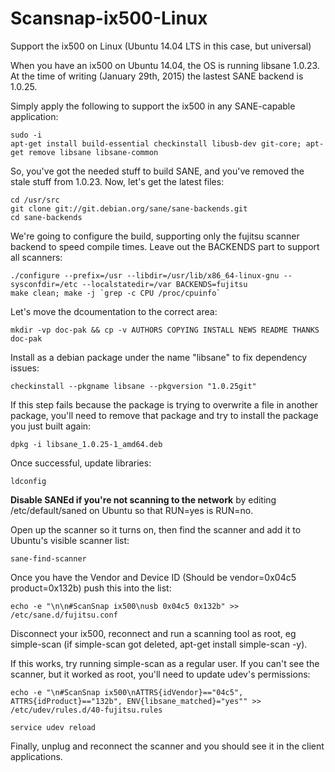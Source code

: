 # Scansnap-ix500-Linux
Support the ix500 on Linux (Ubuntu 14.04 LTS in this case, but universal)

When you have an ix500 on Ubuntu 14.04, the OS is running libsane 1.0.23. At the time of writing (January 29th, 2015) the lastest SANE backend is 1.0.25.

Simply apply the following to support the ix500 in any SANE-capable application:

```Shell
sudo -i
apt-get install build-essential checkinstall libusb-dev git-core; apt-get remove libsane libsane-common
```

So, you've got the needed stuff to build SANE, and you've removed the stale stuff from 1.0.23. Now, let's get the latest files:

```Shell
cd /usr/src
git clone git://git.debian.org/sane/sane-backends.git
cd sane-backends
```

We're going to configure the build, supporting only the fujitsu scanner backend to speed compile times. Leave out the BACKENDS part to support all scanners:

```Shell
./configure --prefix=/usr --libdir=/usr/lib/x86_64-linux-gnu --sysconfdir=/etc --localstatedir=/var BACKENDS=fujitsu
make clean; make -j `grep -c CPU /proc/cpuinfo`
```

Let's move the dcoumentation to the correct area:
```Shell
mkdir -vp doc-pak && cp -v AUTHORS COPYING INSTALL NEWS README THANKS doc-pak
```

Install as a debian package under the name "libsane" to fix dependency issues:
```Shell
checkinstall --pkgname libsane --pkgversion "1.0.25git"
```

If this step fails because the package is trying to overwrite a file in another package, you'll need to remove that package and try to install the package you just built again:

```Shell
dpkg -i libsane_1.0.25-1_amd64.deb
```

Once successful, update libraries:
```Shell
ldconfig
```

<b>Disable SANEd if you're not scanning to the network</b> by editing /etc/default/saned on Ubuntu so that RUN=yes is RUN=no.

Open up the scanner so it turns on, then find the scanner and add it to Ubuntu's visible scanner list:

```Shell
sane-find-scanner
```

Once you have the Vendor and Device ID (Should be vendor=0x04c5 product=0x132b) push this into the list:
```Shell
echo -e "\n\n#ScanSnap ix500\nusb 0x04c5 0x132b" >> /etc/sane.d/fujitsu.conf
```

Disconnect your ix500, reconnect and run a scanning tool as root, eg simple-scan (if simple-scan got deleted, apt-get install simple-scan -y).

If this works, try running simple-scan as a regular user. If you can't see the scanner, but it worked as root, you'll need to update udev's permissions:

```Shell
echo -e "\n#ScanSnap ix500\nATTRS{idVendor}=="04c5", ATTRS{idProduct}=="132b", ENV{libsane_matched}="yes"" >> /etc/udev/rules.d/40-fujitsu.rules

service udev reload
```

Finally, unplug and reconnect the scanner and you should see it in the client applications.
